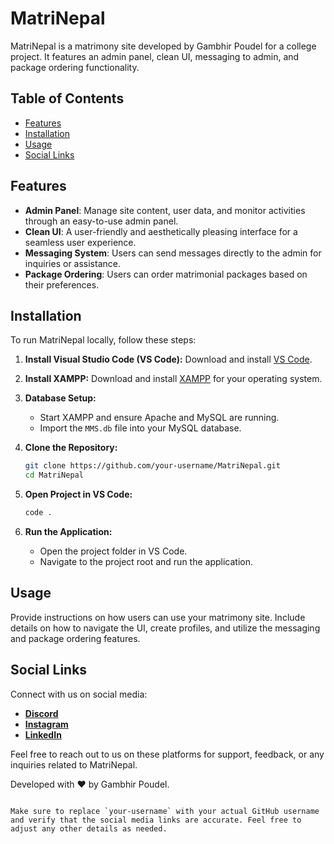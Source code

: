 
# MatriNepal

MatriNepal is a matrimony site developed by Gambhir Poudel for a college project. It features an admin panel, clean UI, messaging to admin, and package ordering functionality.

## Table of Contents

- [Features](#features)
- [Installation](#installation)
- [Usage](#usage)
- [Social Links](#social-links)

## Features

- **Admin Panel**: Manage site content, user data, and monitor activities through an easy-to-use admin panel.
- **Clean UI**: A user-friendly and aesthetically pleasing interface for a seamless user experience.
- **Messaging System**: Users can send messages directly to the admin for inquiries or assistance.
- **Package Ordering**: Users can order matrimonial packages based on their preferences.

## Installation

To run MatriNepal locally, follow these steps:

1. **Install Visual Studio Code (VS Code):** Download and install [VS Code](https://code.visualstudio.com/).
2. **Install XAMPP:** Download and install [XAMPP](https://www.apachefriends.org/index.html) for your operating system.
3. **Database Setup:**
   - Start XAMPP and ensure Apache and MySQL are running.
   - Import the `MMS.db` file into your MySQL database.

4. **Clone the Repository:**
   ```bash
   git clone https://github.com/your-username/MatriNepal.git
   cd MatriNepal
   ```

5. **Open Project in VS Code:**
   ```bash
   code .
   ```
   
6. **Run the Application:**
   - Open the project folder in VS Code.
   - Navigate to the project root and run the application.

## Usage

Provide instructions on how users can use your matrimony site. Include details on how to navigate the UI, create profiles, and utilize the messaging and package ordering features.

## Social Links

Connect with us on social media:

- **[Discord](https://discord.gg/UzTuU34MHj)**
- **[Instagram](https://www.instagram.com/chinimishri_/)**
- **[LinkedIn](https://www.linkedin.com/in/gambhir-poudel-b11127286/)**

Feel free to reach out to us on these platforms for support, feedback, or any inquiries related to MatriNepal.

Developed with ❤️ by Gambhir Poudel.
``` 

Make sure to replace `your-username` with your actual GitHub username and verify that the social media links are accurate. Feel free to adjust any other details as needed.
